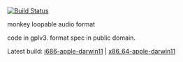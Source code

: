 [![Build Status](https://ci.protomou.se:443/buildStatus/icon?job=mla)](https://ci.protomou.se:443/job/mla/)

monkey loopable audio format

code in gplv3. format spec in public domain.

Latest build: [i686-apple-darwin11](https://ci.protomou.se/job/mla/TARGET=i686-apple-darwin11,label=linux/lastSuccessfulBuild/artifact/dist/mla-i686-apple-darwin11.tar.gz) | [x86_64-apple-darwin11](https://ci.protomou.se/job/mla/TARGET=x86_64-apple-darwin11,label=linux/lastSuccessfulBuild/artifact/dist/mla-x86_64-apple-darwin11.tar.gz)
